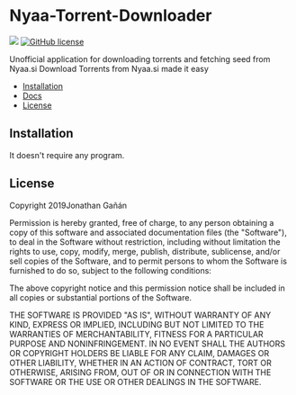 # Nyaa-Torrent-Downloader
![](https://img.shields.io/badge/Nyaa.si-supported-green.svg)
[![GitHub license](https://img.shields.io/badge/license-MIT-blue.svg)](https://raw.githubusercontent.com/Jonirulah/Nyaa-Torrent-Downloader/master/LICENSE.txt)

Unofficial application for downloading torrents and fetching seed from Nyaa.si
Download Torrents from Nyaa.si made it easy

* [Installation](#installation)
* [Docs](https://github.com/Jonirulah/Nyaa-Torrent-Downloader/wiki)
* [License](#license)


## Installation

It doesn't require any program.

## License

Copyright 2019Jonathan Gañán

Permission is hereby granted, free of charge, to any person obtaining a copy of this software and associated documentation files (the "Software"), to deal in the Software without restriction, including without limitation the rights to use, copy, modify, merge, publish, distribute, sublicense, and/or sell copies of the Software, and to permit persons to whom the Software is furnished to do so, subject to the following conditions:

The above copyright notice and this permission notice shall be included in all copies or substantial portions of the Software.

THE SOFTWARE IS PROVIDED "AS IS", WITHOUT WARRANTY OF ANY KIND, EXPRESS OR IMPLIED, INCLUDING BUT NOT LIMITED TO THE WARRANTIES OF MERCHANTABILITY, FITNESS FOR A PARTICULAR PURPOSE AND NONINFRINGEMENT. IN NO EVENT SHALL THE AUTHORS OR COPYRIGHT HOLDERS BE LIABLE FOR ANY CLAIM, DAMAGES OR OTHER LIABILITY, WHETHER IN AN ACTION OF CONTRACT, TORT OR OTHERWISE, ARISING FROM, OUT OF OR IN CONNECTION WITH THE SOFTWARE OR THE USE OR OTHER DEALINGS IN THE SOFTWARE.
